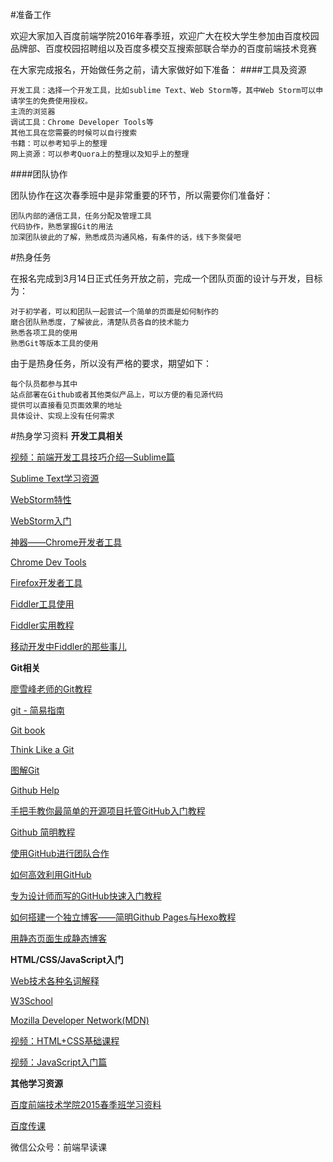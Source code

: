#准备工作

欢迎大家加入百度前端学院2016年春季班，欢迎广大在校大学生参加由百度校园品牌部、百度校园招聘组以及百度多模交互搜索部联合举办的百度前端技术竞赛

在大家完成报名，开始做任务之前，请大家做好如下准备：
####工具及资源

    开发工具：选择一个开发工具，比如sublime Text、Web Storm等，其中Web Storm可以申请学生的免费使用授权。
    主流的浏览器
    调试工具：Chrome Developer Tools等
    其他工具在您需要的时候可以自行搜索
    书籍：可以参考知乎上的整理
    网上资源：可以参考Quora上的整理以及知乎上的整理

####团队协作

团队协作在这次春季班中是非常重要的环节，所以需要你们准备好：

    团队内部的通信工具，任务分配及管理工具
    代码协作，熟悉掌握Git的用法
    加深团队彼此的了解，熟悉成员沟通风格，有条件的话，线下多聚餐吧
    
    
    
#热身任务

在报名完成到3月14日正式任务开放之前，完成一个团队页面的设计与开发，目标为：

    对于初学者，可以和团队一起尝试一个简单的页面是如何制作的
    磨合团队熟悉度，了解彼此，清楚队员各自的技术能力
    熟悉各项工具的使用
    熟悉Git等版本工具的使用

由于是热身任务，所以没有严格的要求，期望如下：

    每个队员都参与其中
    站点部署在Github或者其他类似产品上，可以方便的看见源代码
    提供可以直接看见页面效果的地址
    具体设计、实现上没有任何需求

#热身学习资料
**开发工具相关**

[视频：前端开发工具技巧介绍—Sublime篇](http://www.imooc.com/view/40)

[Sublime Text学习资源](http://www.imjeff.cn/blog/2313/)

[WebStorm特性](https://www.jetbrains.com/webstorm/features/)

[WebStorm入门](https://www.jetbrains.com/webstorm/documentation/)

[神器——Chrome开发者工具](http://selfboot.cn/2014/09/19/chrome_DevTools_1/)

[Chrome Dev Tools](https://developer.chrome.com/devtools)

[Firefox开发者工具](https://developer.mozilla.org/zh-CN/docs/Tools)

[Fiddler工具使用](ttp://www.imooc.com/learn/37)

[Fiddler实用教程](https://segmentfault.com/a/1190000004240812)

[移动开发中Fiddler的那些事儿](http://www.cnblogs.com/strick/p/4570006.html?utm_source=tuicool&utm_medium=referral)

**Git相关**

[廖雪峰老师的Git教程](http://www.liaoxuefeng.com/wiki/0013739516305929606dd18361248578c67b8067c8c017b000/)

[git - 简易指南](http://www.bootcss.com/p/git-guide/)

[Git book](http://git-scm.com/book/en/v2)

[Think Like a Git](http://think-like-a-git.net/)

[图解Git](http://marklodato.github.io/visual-git-guide/index-zh-cn.html)

[Github Help](https://help.github.com/)

[手把手教你最简单的开源项目托管GitHub入门教程](http://jingyan.baidu.com/article/f7ff0bfc7181492e27bb1360.html)

[Github 简明教程](http://www.runoob.com/w3cnote/git-guide.html)

[使用GitHub进行团队合作](http://xiaocong.github.io/blog/2013/03/20/team-collaboration-with-github/)

[如何高效利用GitHub](http://www.yangzhiping.com/tech/github.html)

[专为设计师而写的GitHub快速入门教程](http://www.ui.cn/detail/20957.html)

[如何搭建一个独立博客——简明Github Pages与Hexo教程](http://www.jianshu.com/p/05289a4bc8b2)

[用静态页面生成静态博客](http://isnowfy.github.io/about-simple-cn.html)


**HTML/CSS/JavaScript入门**

[Web技术各种名词解释](https://www.zhihu.com/question/22689579)

[W3School](http://www.w3school.com.cn/)

[Mozilla Developer Network(MDN)](https://developer.mozilla.org/cn/)

[视频：HTML+CSS基础课程](http://www.imooc.com/view/9)

[视频：JavaScript入门篇](http://www.imooc.com/view/36)


**其他学习资源**

[百度前端技术学院2015春季班学习资料](https://github.com/baidu-ife/ife/tree/master/2015_spring/task/task0001)

[百度传课](http://www.chuanke.com/course/_web%E5%89%8D%E7%AB%AF_____.html)

微信公众号：前端早读课


